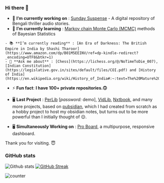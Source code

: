 ### Hi there 👋

<!--
**yoursamlan/yoursamlan** is a ✨[Nxtbook](https://nxtbook.netlify.app), an updated new version of _ ✨ repository because its `README.md` (this file) appears on your GitHub profile.

Here are some ideas to get you started:-->

- 🔭 **I’m currently working on** : [Sunday Suspense](https://sundaysuspense.netlify.app) - A digital repository of Bengali thriller audio stories.
- 🌱 **I’m currently learning** : [Markov chain Monte Carlo (MCMC)](https://en.wikipedia.org/wiki/Markov_chain_Monte_Carlo) methods of Bayesian Statistics
 ```
- 📚 **I’m currently reading** : [An Era of Darkness: The British Empire in India by Shashi Tharoor](https://www.amazon.com/dp/B01M5EEINV/ref=dp-kindle-redirect?_encoding=UTF8&btkr=1)
- 💬 **Ask me about** : [Chess](https://lichess.org/@/NoTimeToDie_007), [Indian Constitution](https://legislative.gov.in/sites/default/files/COI.pdf) and [History of India](https://en.wikipedia.org/wiki/History_of_India#:~:text=The%20Mature%20Indus%20civilization%20flourished,Lothal%20in%20modern%2Dday%20India.).
```
- ⚡ **Fun fact**: **I have 100+ private repositories.🙃**
- 🖥️ **Last Project** : [PerLib](https://perlib.netlify.app/) [*password:* demo], [VidLib](https://noobrook.netlify.app/), [Nxtbook](https://nxtbook.netlify.app), and many more projects, based on [pubsidian](https://github.com/yoursamlan/pubsidian), which I had created from scratch as a hobby project to host my obsidian notes, but turns out to be more powerful than I initially thought of 😌.

- 🖥️ **Simultaneously Working on** : [Pro Board](https://proboard.netlify.app/), a multipurpose, responsive dashboard.

Thank you for visiting. 😇


### GitHub stats
![Github stats](https://github-readme-stats.vercel.app/api?username=yoursamlan&theme=algolia&show_icons=true&count_private=true&include_all_commits=false)
[![GitHub Streak](http://github-readme-streak-stats.herokuapp.com?user=yoursamlan&theme=dark)](https://amlan.netlify.app)
<!--[![Top Langs](https://github-readme-stats.vercel.app/api/top-langs/?username=yoursamlan)](https://amlan.netlify.app)
[![trophy](https://github-profile-trophy.vercel.app/?username=yoursamlan&theme=darkhub)](https://amlan.netlify.app)-->

 <img src="https://profile-counter.glitch.me/yoursamlan/count.svg" alt="counter">

